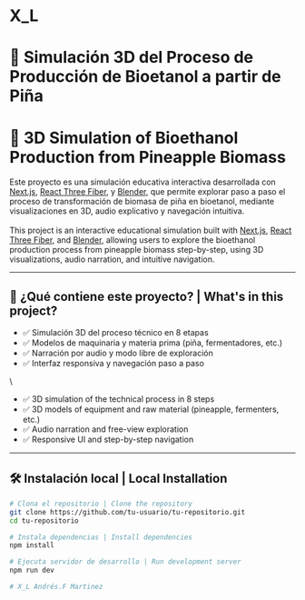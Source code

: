 # X_L
# 🌱 Simulación 3D del Proceso de Producción de Bioetanol a partir de Piña  
# 🌱 3D Simulation of Bioethanol Production from Pineapple Biomass

Este proyecto es una simulación educativa interactiva desarrollada con [Next.js](https://nextjs.org), [React Three Fiber](https://docs.pmnd.rs/react-three-fiber), y [Blender](https://www.blender.org/), que permite explorar paso a paso el proceso de transformación de biomasa de piña en bioetanol, mediante visualizaciones en 3D, audio explicativo y navegación intuitiva.  
\
This project is an interactive educational simulation built with [Next.js](https://nextjs.org), [React Three Fiber](https://docs.pmnd.rs/react-three-fiber), and [Blender](https://www.blender.org/), allowing users to explore the bioethanol production process from pineapple biomass step-by-step, using 3D visualizations, audio narration, and intuitive navigation.

---

## 🚀 ¿Qué contiene este proyecto? | What's in this project?

- ✅ Simulación 3D del proceso técnico en 8 etapas  
- ✅ Modelos de maquinaria y materia prima (piña, fermentadores, etc.)  
- ✅ Narración por audio y modo libre de exploración  
- ✅ Interfaz responsiva y navegación paso a paso  

\
- ✅ 3D simulation of the technical process in 8 steps  
- ✅ 3D models of equipment and raw material (pineapple, fermenters, etc.)  
- ✅ Audio narration and free-view exploration  
- ✅ Responsive UI and step-by-step navigation  

---

## 🛠 Instalación local | Local Installation

```bash
# Clona el repositorio | Clone the repository
git clone https://github.com/tu-usuario/tu-repositorio.git
cd tu-repositorio

# Instala dependencias | Install dependencies
npm install

# Ejecuta servidor de desarrollo | Run development server
npm run dev

# X_L Andrés.F Martinez